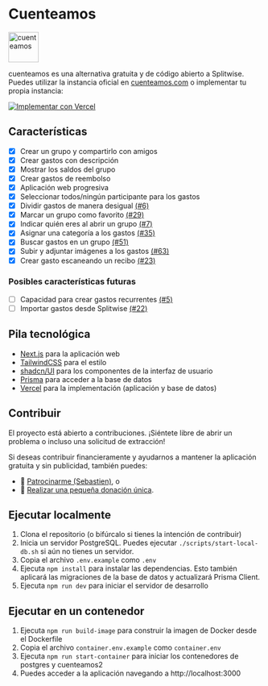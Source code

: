 # Cuenteamos

[<img alt="cuenteamos" height="60" src="https://github.com/cuenteamos-app/cuenteamos/blob/main/public/logo-with-text.png?raw=true" />](https://cuenteamos.com)

cuenteamos es una alternativa gratuita y de código abierto a Splitwise. Puedes utilizar la instancia oficial en [cuenteamos.com](https://cuenteamos.com) o implementar tu propia instancia:

[![Implementar con Vercel](https://vercel.com/button)](https://vercel.com/new/clone?repository-url=https%3A%2F%2Fgithub.com%2Fcuenteamos-app%2Fcuenteamos&project-name=my-cuenteamos-instance&repository-name=my-cuenteamos-instance&stores=%5B%7B%22type%22%3A%22postgres%22%7D%5D&)

## Características

- [x] Crear un grupo y compartirlo con amigos
- [x] Crear gastos con descripción
- [x] Mostrar los saldos del grupo
- [x] Crear gastos de reembolso
- [x] Aplicación web progresiva
- [x] Seleccionar todos/ningún participante para los gastos
- [x] Dividir gastos de manera desigual [(#6)](https://github.com/cuenteamos-app/cuenteamos/issues/6)
- [x] Marcar un grupo como favorito [(#29)](https://github.com/cuenteamos-app/cuenteamos/issues/29)
- [x] Indicar quién eres al abrir un grupo [(#7)](https://github.com/cuenteamos-app/cuenteamos/issues/7)
- [x] Asignar una categoría a los gastos [(#35)](https://github.com/cuenteamos-app/cuenteamos/issues/35)
- [x] Buscar gastos en un grupo [(#51)](https://github.com/cuenteamos-app/cuenteamos/issues/51)
- [x] Subir y adjuntar imágenes a los gastos [(#63)](https://github.com/cuenteamos-app/cuenteamos/issues/63)
- [x] Crear gasto escaneando un recibo [(#23)](https://github.com/cuenteamos-app/cuenteamos/issues/23)

### Posibles características futuras

- [ ] Capacidad para crear gastos recurrentes [(#5)](https://github.com/cuenteamos-app/cuenteamos/issues/5)
- [ ] Importar gastos desde Splitwise [(#22)](https://github.com/cuenteamos-app/cuenteamos/issues/22)

## Pila tecnológica

- [Next.js](https://nextjs.org/) para la aplicación web
- [TailwindCSS](https://tailwindcss.com/) para el estilo
- [shadcn/UI](https://ui.shadcn.com/) para los componentes de la interfaz de usuario
- [Prisma](https://prisma.io) para acceder a la base de datos
- [Vercel](https://vercel.com/) para la implementación (aplicación y base de datos)

## Contribuir

El proyecto está abierto a contribuciones. ¡Siéntete libre de abrir un problema o incluso una solicitud de extracción!

Si deseas contribuir financieramente y ayudarnos a mantener la aplicación gratuita y sin publicidad, también puedes:

- 💜 [Patrocinarme (Sebastien)](https://github.com/sponsors/scastiel), o
- 💙 [Realizar una pequeña donación única](https://donate.stripe.com/28o3eh96G7hH8k89Ba).

## Ejecutar localmente

1. Clona el repositorio (o bifúrcalo si tienes la intención de contribuir)
2. Inicia un servidor PostgreSQL. Puedes ejecutar `./scripts/start-local-db.sh` si aún no tienes un servidor.
3. Copia el archivo `.env.example` como `.env`
4. Ejecuta `npm install` para instalar las dependencias. Esto también aplicará las migraciones de la base de datos y actualizará Prisma Client.
5. Ejecuta `npm run dev` para iniciar el servidor de desarrollo

## Ejecutar en un contenedor

1. Ejecuta `npm run build-image` para construir la imagen de Docker desde el Dockerfile
2. Copia el archivo `container.env.example` como `container.env`
3. Ejecuta `npm run start-container` para iniciar los contenedores de postgres y cuenteamos2
4. Puedes acceder a la aplicación navegando a http://localhost:3000

